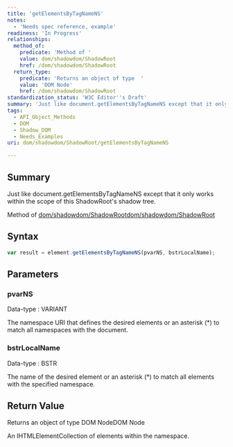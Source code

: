```yaml
---
title: 'getElementsByTagNameNS'
notes:
  - 'Needs spec reference, example'
readiness: 'In Progress'
relationships:
  method_of:
    predicate: 'Method of '
    value: dom/shadowdom/ShadowRoot
    href: /dom/shadowdom/ShadowRoot
  return_type:
    predicate: 'Returns an object of type  '
    value: 'DOM Node'
    href: /dom/shadowdom/ShadowRoot
standardization_status: 'W3C Editor''s Draft'
summary: 'Just like document.getElementsByTagNameNS except that it only works within the scope of this ShadowRoot''s shadow tree.'
tags:
  - API_Object_Methods
  - DOM
  - Shadow_DOM
  - Needs_Examples
uri: dom/shadowdom/ShadowRoot/getElementsByTagNameNS

---
```

## Summary

Just like document.getElementsByTagNameNS except that it only works within the scope of this ShadowRoot's shadow tree.

Method of [dom/shadowdom/ShadowRoot](/dom/shadowdom/ShadowRoot)[dom/shadowdom/ShadowRoot](/dom/shadowdom/ShadowRoot)

## Syntax

``` js
var result = element.getElementsByTagNameNS(pvarNS, bstrLocalName);
```

## Parameters

### pvarNS

 Data-type
:   VARIANT

 The namespace URI that defines the desired elements or an asterisk (\*) to match all namespaces with the document.

### bstrLocalName

 Data-type
:   BSTR

 The name of the desired element or an asterisk (\*) to match all elements with the specified namespace.

## Return Value

Returns an object of type DOM NodeDOM Node

An IHTMLElementCollection of elements within the namespace.
